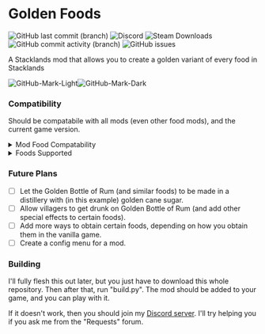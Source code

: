 # Golden Foods

![GitHub last commit (branch)](https://img.shields.io/github/last-commit/CallMeMarcellino/GoldenFoods/main) ![Discord](https://img.shields.io/discord/1105707559526092820) ![Steam Downloads](https://img.shields.io/steam/downloads/PLACEHOLDER) ![GitHub commit activity (branch)](https://img.shields.io/github/commit-activity/t/CallMeMarcellino/GoldenFoods) ![GitHub issues](https://img.shields.io/github/issues/CallMeMarcellino/GoldenFoods)

<!--- The Steam download doesn't work (because I haven't put this on workshop yet). Once I do, I'll make sure to replace this with a working link. -->

A Stacklands mod that allows you to create a golden variant of every food in Stacklands

![GitHub-Mark-Light](https://user-images.githubusercontent.com/3369400/139447912-e0f43f33-6d9f-45f8-be46-2df5bbc91289.png#gh-dark-mode-only)![GitHub-Mark-Dark](https://user-images.githubusercontent.com/3369400/139448065-39a229ba-4b06-434b-bc67-616e2ed80c8f.png#gh-light-mode-only)

<!--- This is a placeholder image for when I get around to creating my own image for this mod. -->

### Compatibility

Should be compatabile with all mods (even other food mods), and the current game version.

<details>
<summary>Mod Food Compatability</summary>
There aren't any food mods here yet
</details>

<details>
<summary>Foods Supported</summary>

|                          **Golden Food**                          	|     **Implemented?**     	|
|:-----------------------------------------------------------------:	|:------------------------:	|
|         [Apple](https://stacklands.fandom.com/wiki/Apple)         	| <ul><li>- [x] </li></ul> 	|
|        [Banana](https://stacklands.fandom.com/wiki/Banana)        	| <ul><li>- [x] </li></ul> 	|
|         [Berry](https://stacklands.fandom.com/wiki/Berry)         	| <ul><li>- [x] </li></ul> 	|
| [Bottle of Rum](https://stacklands.fandom.com/wiki/Bottle_of_Rum) 	| <ul><li>- [x] </li></ul> 	|
|    [Cane Sugar](https://stacklands.fandom.com/wiki/Cane_Sugar)    	| <ul><li>- [x] </li></ul> 	|
|                               Carrot                              	| <ul><li>- [x] </li></ul> 	|
|                              Ceviche                              	| <ul><li>- [x] </li></ul> 	|
|                            Chili Pepper                           	| <ul><li>- [x] </li></ul> 	|
|                            Cooked Crab                            	| <ul><li>- [ ] </li></ul> 	|
|                            Cooked Meat                            	| <ul><li>- [ ] </li></ul> 	|
|                                Egg                                	| <ul><li>- [ ] </li></ul> 	|
|                              Frittata                             	| <ul><li>- [ ] </li></ul> 	|
|                            Fruit Salad                            	| <ul><li>- [ ] </li></ul> 	|
|                            Grilled Fish                           	| <ul><li>- [ ] </li></ul> 	|
|                                Lime                               	| <ul><li>- [ ] </li></ul> 	|
|                                Milk                               	| <ul><li>- [ ] </li></ul> 	|
|                             Milkshake                             	| <ul><li>- [ ] </li></ul> 	|
|                              Mushroom                             	| <ul><li>- [ ] </li></ul> 	|
|                              Omelette                             	| <ul><li>- [ ] </li></ul> 	|
|                               Onion                               	| <ul><li>- [ ] </li></ul> 	|
|                               Potato                              	| <ul><li>- [ ] </li></ul> 	|
|                           Raw Crab Meat                           	| <ul><li>- [ ] </li></ul> 	|
|                              Raw Fish                             	| <ul><li>- [ ] </li></ul> 	|
|                              Raw Meat                             	| <ul><li>- [ ] </li></ul> 	|
|                            Seafood Stew                           	| <ul><li>- [ ] </li></ul> 	|
|                              Seaweed                              	| <ul><li>- [ ] </li></ul> 	|
|                                Stew                               	| <ul><li>- [ ] </li></ul> 	|
|                               Sushi                               	| <ul><li>- [ ] </li></ul> 	|
|                            Tamago Sushi                           	| <ul><li>- [ ] </li></ul> 	|
</details>

### Future Plans

- [ ] Let the Golden Bottle of Rum (and similar foods) to be made in a distillery with (in this example) golden cane sugar.
- [ ] Allow villagers to get drunk on Golden Bottle of Rum (and add other special effects to certain foods).
- [ ] Add more ways to obtain certain foods, depending on how you obtain them in the vanilla game.
- [ ] Create a config menu for a mod.

### Building
I'll fully flesh this out later, but you just have to download this whole repository. Then after that, run "build.py". The mod should be added to your game, and you can play with it.

If it doesn't work, then you should join my [Discord server](https://discord.gg/xkTjueAsbG). I'll try helping you if you ask me from the "Requests" forum.